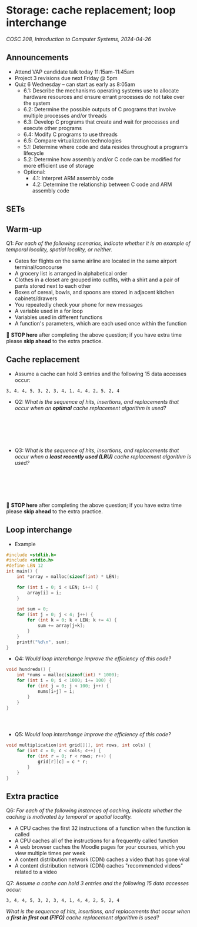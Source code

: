 # Storage: cache replacement; loop interchange
_COSC 208, Introduction to Computer Systems, 2024-04-26_

## Announcements
* Attend VAP candidate talk today 11:15am-11:45am
* Project 3 revisions due next Friday @ 5pm
* Quiz 6 Wednesday – can start as early as 8:05am
    * 6.1: Describe the mechanisms operating systems use to allocate hardware resources and ensure errant processes do not take over the system
    * 6.2: Determine the possible outputs of C programs that involve multiple processes and/or threads
    * 6.3: Develop C programs that create and wait for processes and execute other programs
    * 6.4: Modify C programs to use threads
    * 6.5: Compare virtualization technologies
    * 5.1: Determine where code and data resides throughout a program’s lifecycle
    * 5.2: Determine how assembly and/or C code can be modified for more efficient use of storage
    * Optional:
        * 4.1: Interpret ARM assembly code
        * 4.2: Determine the relationship between C code and ARM assembly code

## SETs

## Warm-up

Q1: _For each of the following scenarios, indicate whether it is an example of temporal locality, spatial locality, or neither._

* Gates for flights on the same airline are located in the same airport terminal/concourse
* A grocery list is arranged in alphabetical order
* Clothes in a closet are grouped into outfits, with a shirt and a pair of pants stored next to each other
* Boxes of cereal, bowls, and spoons are stored in adjacent kitchen cabinets/drawers
* You repeatedly check your phone for new messages
* A variable used in a for loop
* Variables used in different functions
* A function's parameters, which are each used once within the function

🛑 **STOP here** after completing the above question; if you have extra time please **skip ahead** to the extra practice.

## Cache replacement

* Assume a cache can hold 3 entries and the following 15 data accesses occur: 
```
3, 4, 4, 5, 3, 2, 3, 4, 1, 4, 4, 2, 5, 2, 4
```
* Q2: _What is the sequence of hits, insertions, and replacements that occur when an **optimal** cache replacement algorithm is used?_

<p style="height:5em;"></p>

* Q3: _What is the sequence of hits, insertions, and replacements that occur when a **least recently used (LRU)** cache replacement algorithm is used?_

<p style="height:5em;"></p>

🛑 **STOP here** after completing the above question; if you have extra time please **skip ahead** to the extra practice.

## Loop interchange

* Example


```c
#include <stdlib.h>
#include <stdio.h>
#define LEN 12
int main() {
    int *array = malloc(sizeof(int) * LEN);

    for (int i = 0; i < LEN; i++) {
        array[i] = i;
    }
    
    int sum = 0;
    for (int j = 0; j < 4; j++) {
        for (int k = 0; k < LEN; k += 4) {
            sum += array[j+k];
        }
    }
    printf("%d\n", sum);
}
```

* Q4: _Would loop interchange improve the efficiency of this code?_


```c
void hundreds() {
    int *nums = malloc(sizeof(int) * 1000);
    for (int i = 0; i < 1000; i+= 100) {
        for (int j = 0; j < 100; j++) {
            nums[i+j] = i;
        }
    }
}
```

<p style="height:2em;"></p>

* Q5: _Would loop interchange improve the efficiency of this code?_


```c
void multiplication(int grid[][], int rows, int cols) {
    for (int c = 0; c < cols; c++) {
        for (int r = 0; r < rows; r++) {
            grid[r][c] = c * r;
        }
    }
}
```

<div style="page-break-after:always;"></div>

## Extra practice

Q6: _For each of the following instances of caching, indicate whether the caching is motivated by temporal or spatial locality._

* A CPU caches the first 32 instructions of a function when the function is called
* A CPU caches all of the instructions for a frequently called function
* A web browser caches the Moodle pages for your courses, which you view multiple times per week
* A content distribution network (CDN) caches a video that has gone viral
* A content distribution network (CDN) caches "recommended videos" related to a video

Q7: _Assume a cache can hold 3 entries and the following 15 data accesses occur:_ 
```
3, 4, 4, 5, 3, 2, 3, 4, 1, 4, 4, 2, 5, 2, 4
```
_What is the sequence of hits, insertions, and replacements that occur when a **first in first out (FIFO)** cache replacement algorithm is used?_
